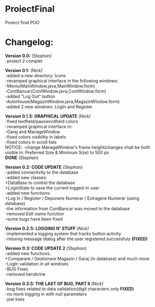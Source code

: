 # ProiectFinal
Proiect final POO

# Changelog:

**Version 0.0:** *(Stephan)* <br />
  -proiect 2 complet  <br />
  
**Version 0.1:** *(Nick)* <br />
-added a new directory: Icons <br />
-revamped graphical interface in the following windows: <br />
	-Meniu(MainWindow.java,MainWindow.form) <br />
	-ContBancar(ContWindow.java,ContWindow.form) <br />
      		-added "Log Out" button <br />
	-AutoHouse(MagazinWindow.java,MagazinWindow.form) <br />
-added 2 new windows: LogIn and Register <br />

**Version 0.1.5: GRAPHICAL UPDATE** *(Nick)* <br />
-fixed textfield/passwordfield colors <br />
-revamped graphical interface in: <br />
	-Garaj and ManageWindow <br />
-fixed colors visibility in labels <br />
-fixed colors in scroll lists <br />
NOTICE: -change ManageWindow's frame height(changes shall be both visible in: Preferred Size & Minimum Size) to 500 px <br />
**DONE** *(Stephan)* <br/>

**Version 0.2: CODE UPDATE** *(Stephan)* <br/>
-added connectivity to the database<br/>
-added new classes: <br/>
+DataBase to control the database <br/>
+LoginState to save the current logged-in user <br/>
-added new functions: <br/>
+Log In / Register / Depunere Numerar / Extragere Numerar (using database) <br/>
-the information from ContBancar was moved to the database <br/>
-removed *Edit name* function <br/>
-some bugs have been fixed </br>

**Version 0.2.5: LOGGING N' STUFF** *(Nick)* <br />
-implemented a logging system that tracks button activity <br />
-missing message dialog after the user registered successfuly **(FIXED)** <br />

**Version 0.3: CODE UPDATE 2** *(Stephan)* <br/>
-added new functions: <br/>
+Cumparare / Gestionare Magazin / Garaj (in database) and much more <br/>
-LogIn validation in all windows<br/>
-BUG Fixes<br/>
-removed herobrine <br/>

**Version 0.3.5: THE LAST OF BUG, PART II** *(Nick)* <br/>
-bug fixes related to data validation(digit characters only **FIXED**) <br/>
-no more logging in with null parameters <br/>
-joel lives <br/>
        
